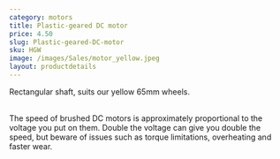 ```yaml
---
category: motors
title: Plastic-geared DC motor
price: 4.50
slug: Plastic-geared-DC-motor
sku: HGW
image: /images/Sales/motor_yellow.jpeg
layout: productdetails
---
```

Rectangular shaft, suits our yellow 65mm wheels.

<br>The speed of brushed DC motors is approximately proportional to the voltage you put on them. Double the voltage can give you double the speed, but beware of issues such as torque limitations, overheating and faster wear.
